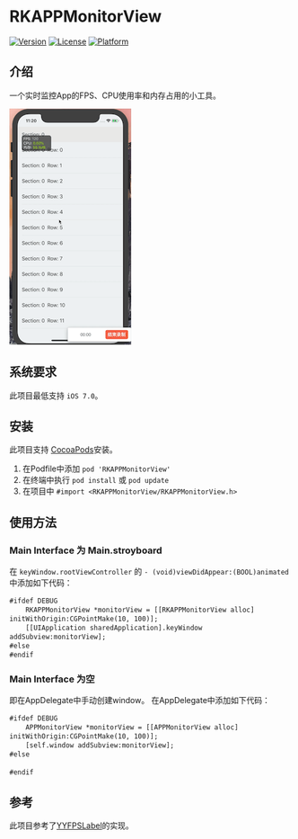 # RKAPPMonitorView

<!--[![CI Status](http://img.shields.io/travis/RavenKite/RKAPPMonitorView.svg?style=flat)](https://travis-ci.org/RavenKite/RKAPPMonitorView)-->
[![Version](https://img.shields.io/cocoapods/v/RKAPPMonitorView.svg?style=flat)](http://cocoapods.org/pods/RKAPPMonitorView)
[![License](https://img.shields.io/cocoapods/l/RKAPPMonitorView.svg?style=flat)](http://cocoapods.org/pods/RKAPPMonitorView)
[![Platform](https://img.shields.io/cocoapods/p/RKAPPMonitorView.svg?style=flat)](http://cocoapods.org/pods/RKAPPMonitorView)

## 介绍

一个实时监控App的FPS、CPU使用率和内存占用的小工具。

![AppMonitorViewDemo](https://github.com/RavenKite/RKImageHost/raw/master/AppMonitorViewDemo.gif)


## 系统要求

此项目最低支持 `iOS 7.0`。


## 安装

此项目支持 [CocoaPods](http://cocoapods.org)安装。

1. 在Podfile中添加 `pod 'RKAPPMonitorView' `
2. 在终端中执行 `pod install` 或 `pod update`
3. 在项目中 `#import <RKAPPMonitorView/RKAPPMonitorView.h>`


## 使用方法

### Main Interface 为 Main.stroyboard

在 `keyWindow.rootViewController` 的 `- (void)viewDidAppear:(BOOL)animated` 中添加如下代码：

```
#ifdef DEBUG
    RKAPPMonitorView *monitorView = [[RKAPPMonitorView alloc] initWithOrigin:CGPointMake(10, 100)];
    [[UIApplication sharedApplication].keyWindow addSubview:monitorView];
#else
#endif

```

### Main Interface 为空 

即在AppDelegate中手动创建window。
在AppDelegate中添加如下代码：

```
#ifdef DEBUG
    APPMonitorView *monitorView = [[APPMonitorView alloc] initWithOrigin:CGPointMake(10, 100)];
    [self.window addSubview:monitorView];
#else
    
#endif
```


## 参考

此项目参考了[YYFPSLabel](https://github.com/ibireme/YYText/tree/master/Demo/YYTextDemo/YYFPSLabel.m)的实现。










